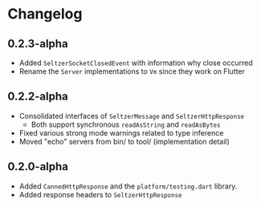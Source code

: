 # Changelog

## 0.2.3-alpha

- Added `SeltzerSocketClosedEvent` with information why close occurred
- Rename the `Server` implementations to `Vm` since they work on Flutter

## 0.2.2-alpha

- Consolidated interfaces of `SeltzerMessage` and `SeltzerHttpResponse`
  - Both support synchronous `readAsString` and `readAsBytes`
- Fixed various strong mode warnings related to type inference
- Moved "echo" servers from bin/ to tool/ (implementation detail)

## 0.2.0-alpha

- Added `CannedHttpResponse` and the `platform/testing.dart` library.
- Added response headers to `SeltzerHttpResponse`
